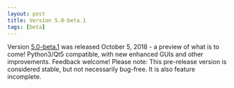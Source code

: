 ```yaml
---
layout: post
title: Version 5.0-beta.1
tags: [beta]
---
```


Version [5.0-beta.1](https://github.com/SasView/sasview/releases/tag/v5.0-beta.1) was released October 5, 2018 - a preview of what is to come! Python3/Qt5 compatible, with new enhanced GUIs and other improvements. Feedback welcome! Please note: This pre-release version is considered stable, but not necessarily bug-free. It is also feature incomplete.